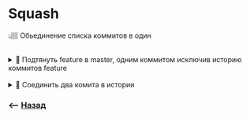 # Squash
👆🏽 Обьединение списка коммитов в один  



<br>

<details>
<summary> 🔹 Подтянуть feature в master, одним коммитом исключив историю коммитов feature</summary>

![illustration](https://raw.githubusercontent.com/webster6667/documentation/master/documentation-data/illustrations/dd-up.svg)

```shell
git merge --squash feature # Перетянет все изменения из feature векти в stage area
git add .
git commit -m"squash message"
```

![illustration](https://raw.githubusercontent.com/webster6667/documentation/master/documentation-data/illustrations/dd-down.svg)

</details>

<br>

<details>
<summary> 🔹 Соединить два комита в истории</summary>

![illustration](https://raw.githubusercontent.com/webster6667/documentation/master/documentation-data/illustrations/dd-up.svg)

```shell
git rebase -i HEAD~n # или ветка вместо HEAD

pick 45a4a19 comit 1
pick 4c7aa3c comit 2 
fixup a5b84c3 comit 3
squash d996513 comit 4
```

👆 Соединить комиты `2, 3, 4` в один  
  
&emsp;&emsp; 🎯 `fixup` тоже самое что и `squash`, только исключит коментарии коммита из редактора сообщения  


![illustration](https://raw.githubusercontent.com/webster6667/documentation/master/documentation-data/illustrations/dd-down.svg)

</details>

### ⟵ **<a href="../../readme.md">Назад</a>**